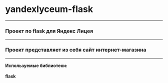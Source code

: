 <h1>yandexlyceum-flask</h1>
<hr>
<h3>Проект по flask для Яндекс Лицея</h3>
<hr>
<h3>Проект представляет из себя сайт интернет-магазина</h3>
<hr>
<p><b>Используемые библиотеки:</b><br>
<br>
<b>flask</b><br></p>
